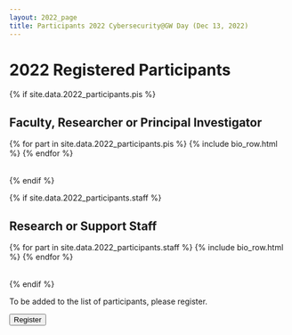 ```yaml
---
layout: 2022_page
title: Participants 2022 Cybersecurity@GW Day (Dec 13, 2022)
---
```


# 2022 Registered Participants


{% if site.data.2022_participants.pis %}
## Faculty, Researcher or Principal Investigator
<table class="part-table">
{% for part in site.data.2022_participants.pis %}
{% include bio_row.html %}
{% endfor %}
</table>
{% endif %}

{% if site.data.2022_participants.staff %}
## Research or Support Staff
<table class="part-table">
{% for part in site.data.2022_participants.staff %}
{% include bio_row.html %}
{% endfor %}
</table>
{% endif %}


To be added to the list of participants, please register.

<div class="reg-link">
<a href="https://docs.google.com/forms/d/e/1FAIpQLScMXPSUulo4vDVfhJA5t7L1RQPIPueJ4weK7bUJSjUZi7yjAQ/viewform?usp=sf_link:">
<button>Register</button>
</a>
</div>
